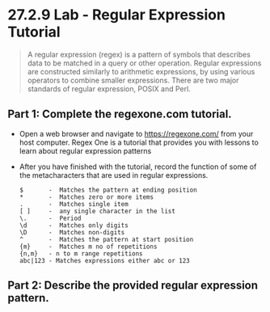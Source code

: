 # 27.2.9 Lab - Regular Expression Tutorial

> A regular expression (regex) is a pattern of symbols that describes data to be matched in a query or other 
operation. Regular expressions are constructed similarly to arithmetic expressions, by using various operators 
to combine smaller expressions. There are two major standards of regular expression, POSIX and Perl.

## Part 1: Complete the regexone.com tutorial.

* Open a web browser and navigate to https://regexone.com/ from your host computer. Regex One is a tutorial that provides you with lessons to learn about regular expression patterns
* After you have finished with the tutorial, record the function of some of the metacharacters that are used in regular expressions.

      $       -  Matches the pattern at ending position
      *       -  Matches zero or more items
      .       -  Matches single item
      [ ]     -  any single character in the list
      \.      -  Period
      \d      -  Matches only digits
      \D      -  Matches non-digits
      ^       -  Matches the pattern at start position
      {m}     -  Matches m no of repetitions
      {n,m}   - n to m range repetitions
      abc|123 - Matches expressions either abc or 123

## Part 2: Describe the provided regular expression pattern.

